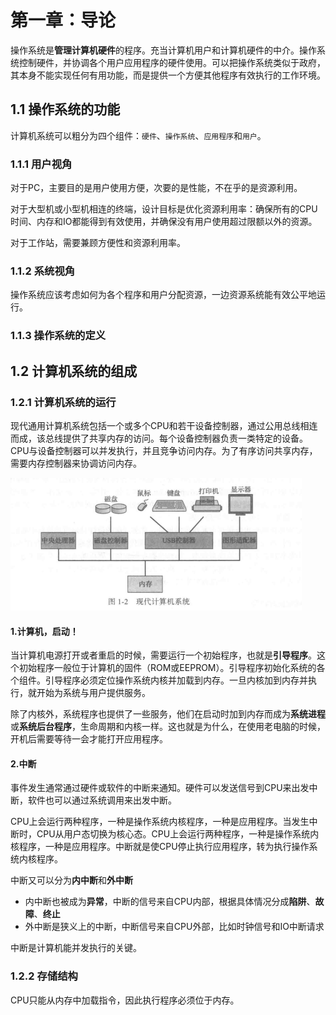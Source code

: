 # 第一章：导论

操作系统是**管理计算机硬件**的程序。充当计算机用户和计算机硬件的中介。操作系统控制硬件，并协调各个用户应用程序的硬件使用。可以把操作系统类似于政府，其本身不能实现任何有用功能，而是提供一个方便其他程序有效执行的工作环境。

## 1.1	操作系统的功能

计算机系统可以粗分为四个组件：`硬件`、`操作系统`、`应用程序`和`用户`。

### 1.1.1	用户视角

对于PC，主要目的是用户使用方便，次要的是性能，不在乎的是资源利用。

对于大型机或小型机相连的终端，设计目标是优化资源利用率：确保所有的CPU时间、内存和IO都能得到有效使用，并确保没有用户使用超过限额以外的资源。

对于工作站，需要兼顾方便性和资源利用率。

### 1.1.2	系统视角

操作系统应该考虑如何为各个程序和用户分配资源，一边资源系统能有效公平地运行。

### 1.1.3	操作系统的定义

## 1.2	计算机系统的组成

### 1.2.1	计算机系统的运行

现代通用计算机系统包括一个或多个CPU和若干设备控制器，通过公用总线相连而成，该总线提供了共享内存的访问。每个设备控制器负责一类特定的设备。CPU与设备控制器可以并发执行，并且竞争访问内存。为了有序访问共享内存，需要内存控制器来协调访问内存。

![image-20231103135456242](图片/image-20231103135456242.png)

#### 1.计算机，启动！

当计算机电源打开或者重启的时候，需要运行一个初始程序，也就是**引导程序**。这个初始程序一般位于计算机的固件（ROM或EEPROM）。引导程序初始化系统的各个组件。引导程序必须定位操作系统内核并加载到内存。一旦内核加到内存并执行，就开始为系统与用户提供服务。

除了内核外，系统程序也提供了一些服务，他们在启动时加到内存而成为**系统进程**或**系统后台程序**，生命周期和内核一样。这也就是为什么，在使用老电脑的时候，开机后需要等待一会才能打开应用程序。

#### 2.中断

事件发生通常通过硬件或软件的中断来通知。硬件可以发送信号到CPU来出发中断，软件也可以通过系统调用来出发中断。

CPU上会运行两种程序，一种是操作系统内核程序，一种是应用程序。当发生中断时，CPU从用户态切换为核心态。CPU上会运行两种程序，一种是操作系统内核程序，一种是应用程序。中断就是使CPU停止执行应用程序，转为执行操作系统内核程序。

中断又可以分为**内中断**和**外中断**

- 内中断也被成为**异常**，中断的信号来自CPU内部，根据具体情况分成**陷阱**、**故障**、**终止**
- 外中断是狭义上的中断，中断信号来自CPU外部，比如时钟信号和IO中断请求

中断是计算机能并发执行的关键。

### 1.2.2	存储结构

CPU只能从内存中加载指令，因此执行程序必须位于内存。

